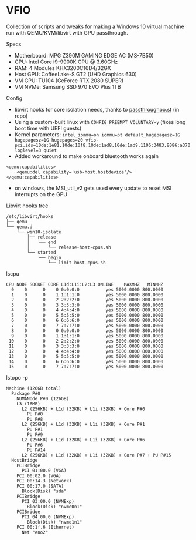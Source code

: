 # VFIO
Collection of scripts and tweaks for making a Windows 10 virtual machine run with QEMU/KVM/libvirt with GPU passthrough.

Specs

* Motherboard: MPG Z390M GAMING EDGE AC (MS-7B50)
* CPU: Intel Core i9-9900K CPU @ 3.60GHz
* RAM: 4 Modules KHX3200C16D4/32GX
* Host GPU: CoffeeLake-S GT2 (UHD Graphics 630)
* VM GPU: TU104 (GeForce RTX 2080 SUPER)
* VM NVMe: Samsung SSD 970 EVO Plus 1TB

Config

* libvirt hooks for core isolation needs, thanks to [passthroughpo.st](https://passthroughpo.st/simple-per-vm-libvirt-hooks-with-the-vfio-tools-hook-helper/) (in repo)
* Using a custom-built linux with `CONFIG_PREEMPT_VOLUNTARY=y` (fixes long boot time with UEFI guests)
* Kernel parameters: `intel_iommu=on iommu=pt default_hugepagesz=1G hugepagesz=1G hugepages=20 vfio-pci.ids=10de:1e81,10de:10f8,10de:1ad8,10de:1ad9,1106:3483,8086:a370 loglevel=3 quiet`
* Added workaround to make onboard bluetooth works again
```
<qemu:capabilities>
    <qemu:del capability='usb-host.hostdevice'/>
</qemu:capabilities>
```
* on windows, the MSI_util_v2 gets used every update to reset MSI interrupts on the GPU

Libvirt hooks tree
```
/etc/libvirt/hooks
├── qemu
└── qemu.d
    └── win10-isolate
        ├── release
        │   └── end
        │       └── release-host-cpus.sh
        └── started
            └── begin
                └── limit-host-cpus.sh

```

lscpu
```
CPU NODE SOCKET CORE L1d:L1i:L2:L3 ONLINE    MAXMHZ   MINMHZ
  0    0      0    0 0:0:0:0          yes 5000.0000 800.0000
  1    0      0    1 1:1:1:0          yes 5000.0000 800.0000
  2    0      0    2 2:2:2:0          yes 5000.0000 800.0000
  3    0      0    3 3:3:3:0          yes 5000.0000 800.0000
  4    0      0    4 4:4:4:0          yes 5000.0000 800.0000
  5    0      0    5 5:5:5:0          yes 5000.0000 800.0000
  6    0      0    6 6:6:6:0          yes 5000.0000 800.0000
  7    0      0    7 7:7:7:0          yes 5000.0000 800.0000
  8    0      0    0 0:0:0:0          yes 5000.0000 800.0000
  9    0      0    1 1:1:1:0          yes 5000.0000 800.0000
 10    0      0    2 2:2:2:0          yes 5000.0000 800.0000
 11    0      0    3 3:3:3:0          yes 5000.0000 800.0000
 12    0      0    4 4:4:4:0          yes 5000.0000 800.0000
 13    0      0    5 5:5:5:0          yes 5000.0000 800.0000
 14    0      0    6 6:6:6:0          yes 5000.0000 800.0000
 15    0      0    7 7:7:7:0          yes 5000.0000 800.0000

```
lstopo -p

```
Machine (126GB total)
  Package P#0
    NUMANode P#0 (126GB)
    L3 (16MB)
      L2 (256KB) + L1d (32KB) + L1i (32KB) + Core P#0
        PU P#0
        PU P#8
      L2 (256KB) + L1d (32KB) + L1i (32KB) + Core P#1
        PU P#1
        PU P#9
      L2 (256KB) + L1d (32KB) + L1i (32KB) + Core P#6
        PU P#6
        PU P#14
      L2 (256KB) + L1d (32KB) + L1i (32KB) + Core P#7 + PU P#15
  HostBridge
    PCIBridge
      PCI 01:00.0 (VGA)
    PCI 00:02.0 (VGA)
    PCI 00:14.3 (Network)
    PCI 00:17.0 (SATA)
      Block(Disk) "sda"
    PCIBridge
      PCI 03:00.0 (NVMExp)
        Block(Disk) "nvme0n1"
    PCIBridge
      PCI 04:00.0 (NVMExp)
        Block(Disk) "nvme1n1"
    PCI 00:1f.6 (Ethernet)
      Net "eno2"
```
